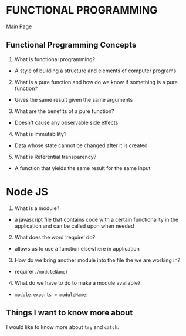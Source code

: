 # FUNCTIONAL PROGRAMMING

[Main Page](https://jrdelmu.github.io/reading-notes/)

## Functional Programming Concepts

1. What is functional programming?
  - A style of building a structure and elements of computer programs
2. What is a pure function and how do we know if something is a pure function?
  - Gives the same result given the same arguments 
3. What are the benefits of a pure function?
  - Doesn't cause any observable side effects
4. What is immutability?
  - Data whose state cannot be changed after it is created
5. What is Referential transparency?
  - A function that yields the same result for the same input

# Node JS

1. What is a module?
  - a javascript file that contains code with a certain functionality in the application and can be called upon when needed
2. What does the word ‘require’ do?
  - allows us to use a function elsewhere in application 
3. How do we bring another module into the file the we are working in?
  - require(`./moduleName`)
4. What do we have to do to make a module available?
  - `module.exports = moduleName;`

## Things I want to know more about

I would like to know more about `try` and `catch`.